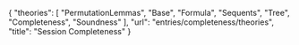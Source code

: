 {
    "theories": [
        "PermutationLemmas",
        "Base",
        "Formula",
        "Sequents",
        "Tree",
        "Completeness",
        "Soundness"
    ],
    "url": "entries/completeness/theories",
    "title": "Session Completeness"
}